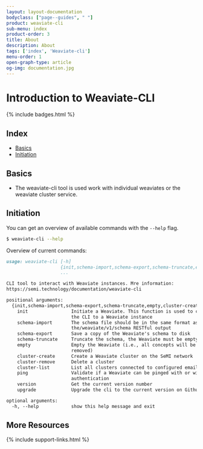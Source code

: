 ```yaml
---
layout: layout-documentation
bodyclass: ["page--guides", " "]
product: weaviate-cli
sub-menu: index
product-order: 3
title: About
description: About
tags: ['index', 'Weaviate-cli']
menu-order: 1
open-graph-type: article
og-img: documentation.jpg
---
```


# Introduction to Weaviate-CLI

{% include badges.html %}

## Index

- [Basics](#basics)
- [Initiation](#initiation)

## Basics

- The weaviate-cli tool is used work with individual weaviates or the weaviate cluster service.

## Initiation

You can get an overview of available commands with the `--help` flag.

```bash
$ weaviate-cli --help
```

Overview of current commands:

```markdown
usage: weaviate-cli [-h]
                    {init,schema-import,schema-export,schema-truncate,empty,cluster-create,cluster-remove,cluster-list,ping,version}
                    ...

CLI tool to interact with Weaviate instances. Mre information:
https://semi.technology/documentation/weaviate-cli

positional arguments:
  {init,schema-import,schema-export,schema-truncate,empty,cluster-create,cluster-remove,cluster-list,ping,version}
    init                Initiate a Weaviate. This function is used to connect
                        the CLI to a Weaviate instance
    schema-import       The schema file should be in the same format as
                        the/weaviate/v1/schema RESTful output
    schema-export       Save a copy of the Weaviate's schema to disk
    schema-truncate     Truncate the schema, the Weaviate must be empty.
    empty               Empty the Weaviate (i.e., all concepts will be
                        removed)
    cluster-create      Create a Weaviate cluster on the SeMI network
    cluster-remove      Delete a cluster
    cluster-list        List all clusters connected to configured email
    ping                Validate if a Weaviate can be pinged with or without
                        authentication
    version             Get the current version number
    upgrade             Upgrade the cli to the current version on Github

optional arguments:
  -h, --help            show this help message and exit
```

## More Resources

{% include support-links.html %}
